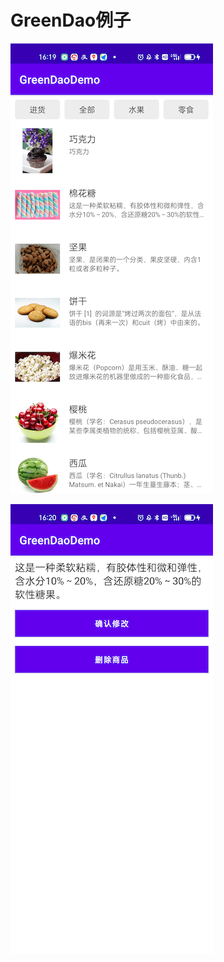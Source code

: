 # GreenDao例子

![012](https://github.com/winfredzen/Android-Basic/blob/master/Database%26Cache/images/012.png)

![013](https://github.com/winfredzen/Android-Basic/blob/master/Database%26Cache/images/013.png)

